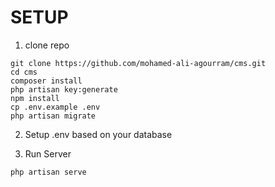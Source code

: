 # SETUP
1) clone repo
```
git clone https://github.com/mohamed-ali-agourram/cms.git
cd cms
composer install
php artisan key:generate
npm install
cp .env.example .env
php artisan migrate
```
2) Setup .env based on your database

3) Run Server
```
php artisan serve
```
